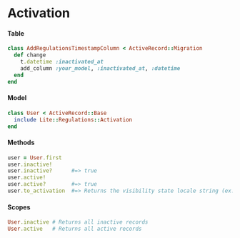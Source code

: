 # Activation

#### Table

```ruby
class AddRegulationsTimestampColumn < ActiveRecord::Migration
  def change
    t.datetime :inactivated_at
    add_column :your_model, :inactivated_at, :datetime
  end
end
```

#### Model

```ruby
class User < ActiveRecord::Base
  include Lite::Regulations::Activation
end
```

#### Methods

```ruby
user = User.first
user.inactive!
user.inactive?      #=> true
user.active!
user.active?        #=> true
user.to_activation  #=> Returns the visibility state locale string (ex: Active)
```

#### Scopes

```ruby
User.inactive # Returns all inactive records
User.active   # Returns all active records
```
